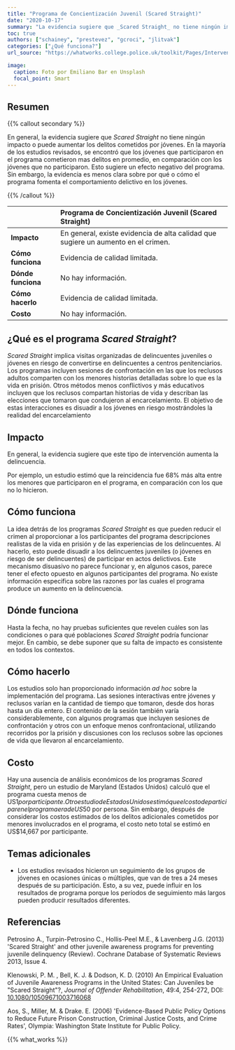 ```yaml
---
title: "Programa de Concientización Juvenil (Scared Straight)"
date: "2020-10-17"
summary: "La evidencia sugiere que _Scared Straight_ no tiene ningún impacto o puede aumentar los delitos cometidos por jóvenes."
toc: true
authors: ["schainey", "prestevez", "gcroci", "jlitvak"]
categories: ["¿Qué funciona?"]
url_source: "https://whatworks.college.police.uk/toolkit/Pages/Intervention.aspx?InterventionID=2"

image:
  caption: Foto por Emiliano Bar en Unsplash
  focal_point: Smart
---
```


## Resumen

{{% callout secondary %}}

En general, la evidencia sugiere que _Scared Straight_ no tiene ningún
impacto o puede aumentar los delitos cometidos por jóvenes. En la
mayoría de los estudios revisados, se encontró que los
jóvenes que participaron en el programa cometieron mas delitos en promedio, en
comparación con los jóvenes que no participaron. Esto sugiere un efecto
negativo del programa. Sin embargo, la evidencia es menos clara sobre
por qué o cómo el programa fomenta el comportamiento delictivo en los
jóvenes.

{{% /callout %}}

|                    | Programa de Concientización Juvenil (Scared Straight) |
|:-------------------|:---------------------------------------------------|
| **Impacto**        | En general, existe evidencia de alta calidad que sugiere un aumento en el crimen. |
| **Cómo funciona**  | Evidencia de calidad limitada.                     |
| **Dónde funciona** | No hay información.                                |
| **Cómo hacerlo**   | Evidencia de calidad limitada.                     |
| **Costo**          | No hay información.                                |


## ¿Qué es el programa _Scared Straight_?

_Scared Straight_ implica visitas organizadas de delincuentes juveniles o
jóvenes en riesgo de convertirse en delincuentes a centros
penitenciarios. Los programas incluyen sesiones de confrontación en las
que los reclusos adultos comparten con los menores historias detalladas sobre lo que es la vida en prisión. Otros métodos menos conflictivos y más
educativos incluyen que los reclusos compartan historias de vida y
describan las elecciones que tomaron que condujeron al encarcelamiento.
El objetivo de estas interacciones es disuadir a los jóvenes en riesgo
mostrándoles la realidad del encarcelamiento

## Impacto

En general, la evidencia sugiere que este tipo de intervención aumenta
la delincuencia.

Por ejemplo, un estudio estimó que la reincidencia fue 68% más alta
entre los menores que participaron en el programa, en comparación con
los que no lo hicieron.

## Cómo funciona

La idea detrás de los programas _Scared Straight_ es que pueden reducir el
crimen al proporcionar a los participantes del programa descripciones
realistas de la vida en prisión y de las experiencias de los
delincuentes. Al hacerlo, esto puede disuadir a los delincuentes
juveniles (o jóvenes en riesgo de ser delincuentes) de participar en actos
delictivos. Este mecanismo disuasivo no parece funcionar y, en algunos
casos, parece tener el efecto opuesto en algunos participantes del
programa. No existe información especifica sobre las razones por las
cuales el programa produce un aumento en la delincuencia.

## Dónde funciona

​Hasta la fecha, no hay pruebas suficientes que revelen cuáles son las
condiciones o para qué poblaciones _Scared Straight_ podría funcionar
mejor. En cambio, se debe suponer que su falta de impacto es consistente
en todos los contextos.

## Cómo hacerlo

Los estudios solo han proporcionado información _ad hoc_ sobre la
implementación del programa. Las sesiones interactivas entre jóvenes y
reclusos varían en la cantidad de tiempo que tomaron, desde dos horas
hasta un día entero. El contenido de la sesión también varía
considerablemente, con algunos programas que incluyen sesiones de
confrontación y otros con un enfoque menos confrontacional, utilizando
recorridos por la prisión y discusiones con los reclusos sobre las
opciones de vida que llevaron al encarcelamiento.

## Costo

Hay una ausencia de análisis económicos de los programas _Scared Straight_,
pero un estudio de Maryland (Estados Unidos) calculó que el programa cuesta
menos de US$1 por participante. Otro estudio de Estados Unidos estimó que
el costo de participar en el programa era de US$50 por persona. Sin
embargo, después de considerar los costos estimados de los delitos
adicionales cometidos por menores involucrados en el programa, el costo
neto total se estimó en US$14,667 por participante.

## Temas adicionales

  - Los estudios revisados hicieron un seguimiento de los grupos de
    jóvenes en ocasiones únicas o múltiples, que van de tres a 24 meses
    después de su participación. Esto, a su vez, puede influir en los
    resultados de programa porque los períodos de seguimiento más largos
    pueden producir resultados diferentes.

## Referencias

Petrosino A., Turpin-Petrosino C., Hollis-Peel M.E., & Lavenberg J.G.
(2013) 'Scared Straight' and other juvenile awareness programs for
preventing juvenile delinquency (Review). Cochrane Database of
Systematic Reviews 2013, Issue 4.

Klenowski, P. M. , Bell, K. J. & Dodson, K. D. (2010) An Empirical
Evaluation of Juvenile Awareness Programs in the United States: Can
Juveniles be "Scared Straight"?, _Journal of Offender Rehabilitation_,
49:4, 254-272, DOI: [10.1080/10509671003716068​​](http://dx.doi.org/10.1080/10509671003716068​​)

Aos, S., Miller, M. & Drake. E. (2006) 'Evidence-Based Public Policy
Options to Reduce Future Prison Construction, Criminal Justice Costs,
and Crime Rates', Olympia: Washington State Institute for Public
Policy.

{{% what_works %}}
